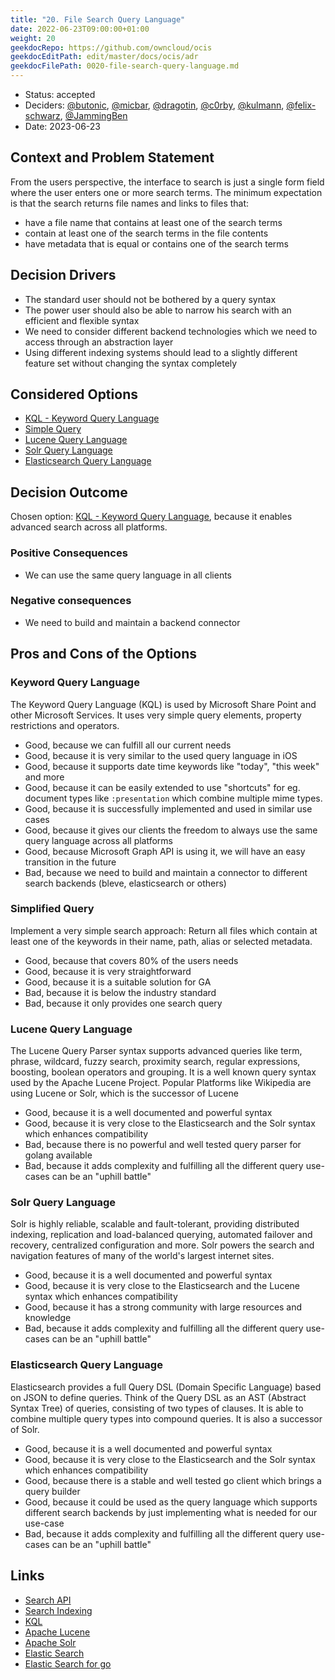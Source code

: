```yaml
---
title: "20. File Search Query Language"
date: 2022-06-23T09:00:00+01:00
weight: 20
geekdocRepo: https://github.com/owncloud/ocis
geekdocEditPath: edit/master/docs/ocis/adr
geekdocFilePath: 0020-file-search-query-language.md
---
```


* Status: accepted
* Deciders: [@butonic](https://github.com/butonic), [@micbar](https://github.com/micbar), [@dragotin](https://github.com/dragotin), [@c0rby](https://github.com/c0rby), [@kulmann](https://github.com/kulmann), [@felix-schwarz](https://github.com/felix-schwarz), [@JammingBen](https://github.com/JammingBen)
* Date: 2023-06-23

## Context and Problem Statement

From the users perspective, the interface to search is just a single form field where the user enters one or more search terms. The minimum expectation is that the search returns file names and links to files that:

* have a file name that contains at least one of the search terms
* contain at least one of the search terms in the file contents
* have metadata that is equal or contains one of the search terms

## Decision Drivers

* The standard user should not be bothered by a query syntax
* The power user should also be able to narrow his search with an efficient and flexible syntax
* We need to consider different backend technologies which we need to access through an abstraction layer
* Using different indexing systems should lead to a slightly different feature set without changing the syntax completely

## Considered Options

* [KQL - Keyword Query Language](#keyword-query-language)
* [Simple Query](#simplified-query)
* [Lucene Query Language](#lucene-query-language)
* [Solr Query Language](#solr-query-language)
* [Elasticsearch Query Language](#elasticsearch-query-language)

## Decision Outcome

Chosen option: [KQL - Keyword Query Language](#keyword-query-language), because it enables advanced search across all platforms.

### Positive Consequences

* We can use the same query language in all clients

### Negative consequences

* We need to build and maintain a backend connector

## Pros and Cons of the Options

### Keyword Query Language

The Keyword Query Language (KQL) is used by Microsoft Share Point and other Microsoft Services. It uses very simple query elements, property restrictions and operators.

* Good, because we can fulfill all our current needs
* Good, because it is very similar to the used query language in iOS
* Good, because it supports date time keywords like "today", "this week" and more
* Good, because it can be easily extended to use "shortcuts" for eg. document types like `:presentation` which combine multiple mime types.
* Good, because it is successfully implemented and used in similar use cases
* Good, because it gives our clients the freedom to always use the same query language across all platforms
* Good, because Microsoft Graph API is using it, we will have an easy transition in the future
* Bad, because we need to build and maintain a connector to different search backends (bleve, elasticsearch or others)

### Simplified Query

Implement a very simple search approach: Return all files which contain at least one of the keywords in their name, path, alias or selected metadata.

* Good, because that covers 80% of the users needs
* Good, because it is very straightforward
* Good, because it is a suitable solution for GA
* Bad, because it is below the industry standard
* Bad, because it only provides one search query

### Lucene Query Language

The Lucene Query Parser syntax supports advanced queries like term, phrase, wildcard, fuzzy search, proximity search, regular expressions, boosting, boolean operators and grouping. It is a well known query syntax used by the Apache Lucene Project. Popular Platforms like Wikipedia are using Lucene or Solr, which is the successor of Lucene

* Good, because it is a well documented and powerful syntax
* Good, because it is very close to the Elasticsearch and the Solr syntax which enhances compatibility
* Bad, because there is no powerful and well tested query parser for golang available
* Bad, because it adds complexity and fulfilling all the different query use-cases can be an "uphill battle"

### Solr Query Language

Solr is highly reliable, scalable and fault-tolerant, providing distributed indexing, replication and load-balanced querying, automated failover and recovery, centralized configuration and more. Solr powers the search and navigation features of many of the world's largest internet sites.

* Good, because it is a well documented and powerful syntax
* Good, because it is very close to the Elasticsearch and the Lucene syntax which enhances compatibility
* Good, because it has a strong community with large resources and knowledge
* Bad, because it adds complexity and fulfilling all the different query use-cases can be an "uphill battle"

### Elasticsearch Query Language

Elasticsearch provides a full Query DSL (Domain Specific Language) based on JSON to define queries. Think of the Query DSL as an AST (Abstract Syntax Tree) of queries, consisting of two types of clauses. It is able to combine multiple query types into compound queries. It is also a successor of Solr.

* Good, because it is a well documented and powerful syntax
* Good, because it is very close to the Elasticsearch and the Solr syntax which enhances compatibility
* Good, because there is a stable and well tested go client which brings a query builder
* Good, because it could be used as the query language which supports different search backends by just implementing what is needed for our use-case
* Bad, because it adds complexity and fulfilling all the different query use-cases can be an "uphill battle"

## Links

* [Search API](0018-file-search-api.md)
* [Search Indexing](0019-file-search-index.md)
* [KQL](https://learn.microsoft.com/en-us/sharepoint/dev/general-development/keyword-query-language-kql-syntax-reference)
* [Apache Lucene](https://lucene.apache.org/)
* [Apache Solr](https://solr.apache.org/)
* [Elastic Search](https://solr.apache.org/)
* [Elastic Search for go](https://github.com/elastic/go-elasticsearch)

